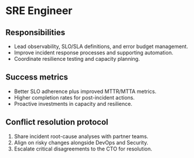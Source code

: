 # SRE Engineer

## Responsibilities
- Lead observability, SLO/SLA definitions, and error budget management.
- Improve incident response processes and supporting automation.
- Coordinate resilience testing and capacity planning.

## Success metrics
- Better SLO adherence plus improved MTTR/MTTA metrics.
- Higher completion rates for post-incident actions.
- Proactive investments in capacity and resilience.

## Conflict resolution protocol
1. Share incident root-cause analyses with partner teams.
2. Align on risky changes alongside DevOps and Security.
3. Escalate critical disagreements to the CTO for resolution.
